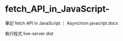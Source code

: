 # fetch_API_in_JavaScript-

筆記
fetch API in JavaScript ｜ Asynchron javacript.docx

執行程式
live-server dist
